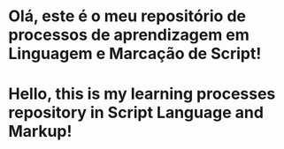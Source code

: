 # Olá, este é o meu repositório de processos de aprendizagem em Linguagem e Marcação de Script!
# Hello, this is my learning processes repository in Script Language and Markup!
